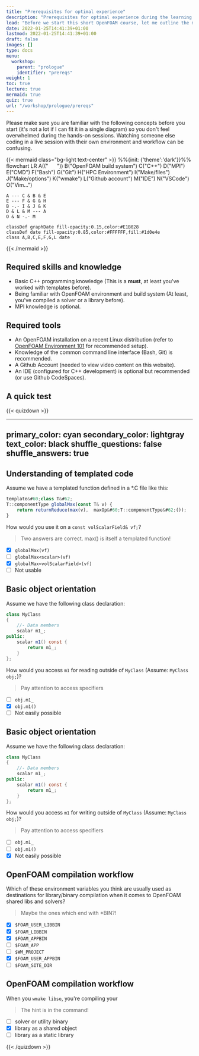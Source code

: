 ```yaml
---
title: "Prerequisites for optimal experience"
description: "Prerequisites for optimal experience during the learning process offered by the OpenFOAM parallelization workshop."
lead: "Before we start this short OpenFOAM course, let me outline the most important prerequisites for optimal experience during the learning process offered by the OpenFOAM parallelization workshop."
date: 2022-01-25T14:41:39+01:00
lastmod: 2022-01-25T14:41:39+01:00
draft: false
images: []
type: docs
menu:
  workshop:
    parent: "prologue"
    identifier: "prereqs"
weight: 1
toc: true
lecture: true
mermaid: true
quiz: true
url: "/workshop/prologue/prereqs"
---
```


Please make sure you are familiar with the following concepts before you start (it's not a lot if I can fit it in a single diagram) so you
don't feel overwhelmed during the hands-on sessions. Watching someone else coding in a live session with their own environment and
workflow can be confusing.

{{< mermaid class="bg-light text-center" >}}
%%{init: {'theme':'dark'}}%%
flowchart LR
    A(("&nbsp; &nbsp; &nbsp; "))
    B("OpenFOAM build system")
    C("C++")
    D("MPI")
    E("CMD")
    F("Bash")
    G("Git")
    H("HPC Environment")
    I("Make/files")
    J("Make/options")
    K("wmake")
    L("Github account")
    M("IDE")
    N("VSCode")
    O("Vim...")

    A --- C & B & E
    E --- F & G & H
    B -.- I & J & K
    D & L & M --- A
    O & N -.- M

    classDef graphDate fill-opacity:0.15,color:#E1B028
    classDef date fill-opacity:0.85,color:#FFFFFF,fill:#1d0e4e
    class A,B,C,E,F,G,L date
{{< /mermaid >}}

## Required skills and knowledge

- Basic C++ programming knowledge (This is a **must**, at least you've worked with templates before).
- Being familiar with OpenFOAM environment and build system (At least, you've compiled a solver or a library before).
- MPI knowledge is optional.

## Required tools

- An OpenFOAM installation on a recent Linux distribution (refer to [OpenFOAM Environment 101](/workshop/hands-on/openfoam-env-101/)
  for recommended setup).
- Knowledge of the common command line interface (Bash, Git) is recommended.
- A Github Account (needed to view video content on this website).
- An IDE (configured for C++ development) is optional but recommended (or use Github CodeSpaces).

## A quick test

{{< quizdown >}}

---
primary_color: cyan
secondary_color: lightgray
text_color: black
shuffle_questions: false
shuffle_answers: true
---

## Understanding of templated code

Assume we have a templated function defined in a *.C file like this:
```typescript
template&#60;class T&#62;
T::componentType globalMax(const T& v) {
    return returnReduce(max(v),  maxOp&#60;T::componentType&#62;());
}
```

How would you use it on a `const volScalarField& vf;`?

> Two answers are correct. max() is itself a templated function!

- [x] `globalMax(vf)`
- [ ] `globalMax<scalar>(vf)`
- [x] `globalMax<volScalarField>(vf)`
- [ ] Not usable

## Basic object orientation

Assume we have the following class declaration:

```java
class MyClass
{
    //- Data members
    scalar m1_;
public:
    scalar m1() const {
        return m1_;
    }
};
```

How would you access `m1` for reading outside of `MyClass` (Assume: `MyClass  obj;`)?

> Pay attention to access specifiers

- [ ] `obj.m1_`
- [x] `obj.m1()`
- [ ] Not easily possible

## Basic object orientation

Assume we have the following class declaration:

```java
class MyClass
{
    //- Data members
    scalar m1_;
public:
    scalar m1() const {
        return m1_;
    }
};
```

How would you access `m1` for writing outside of `MyClass` (Assume: `MyClass  obj;`)?

> Pay attention to access specifiers

- [ ] `obj.m1_`
- [ ] `obj.m1()`
- [x] Not easily possible

## OpenFOAM compilation workflow

Which of these environment variables you think are usually used as destinations for library/binary compilation
when it comes to OpenFOAM shared libs and solvers?

> Maybe the ones which end with *BIN?!

- [x] `$FOAM_USER_LIBBIN`
- [x] `$FOAM_LIBBIN`
- [x] `$FOAM_APPBIN`
- [ ] `$FOAM_APP`
- [ ] `$WM_PROJECT`
- [x] `$FOAM_USER_APPBIN`
- [ ] `$FOAM_SITE_DIR`

## OpenFOAM compilation workflow

When you `wmake libso`, you're compiling your

> The hint is in the command!

- [ ] solver or utility binary
- [x] library as a shared object
- [ ] library as a static library

{{< /quizdown >}}
